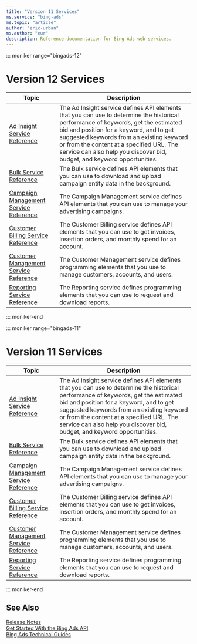 ```yaml
---
title: "Version 11 Services"
ms.service: "bing-ads"
ms.topic: "article"
author: "eric-urban"
ms.author: "eur"
description: Reference documentation for Bing Ads web services.
---
```

::: moniker range="bingads-12"
# Version 12 Services

|Topic|Description|
|---------|---------------|
|[Ad Insight Service Reference](../ad-insight-service/ad-insight-service-reference.md?view=bingads-12)|The Ad Insight service defines API elements that you can use to determine the historical performance of keywords, get the estimated bid and position for a keyword, and to get suggested keywords from an existing keyword or from the content at a specified URL. The service can also help you discover bid, budget, and keyword opportunities.|
|[Bulk Service Reference](../bulk-service/bulk-service-reference.md?view=bingads-12)|The Bulk service defines API elements that you can use to download and upload campaign entity data in the background.|
|[Campaign Management Service Reference](../campaign-management-service/campaign-management-service-reference.md?view=bingads-12)|The Campaign Management service defines API elements that you can use to manage your advertising campaigns.|
|[Customer Billing Service Reference](../customer-billing-service/customer-billing-service-reference.md?view=bingads-12)|The Customer Billing service defines API elements that you can use to get invoices, insertion orders, and monthly spend for an account.|
|[Customer Management Service Reference](../customer-management-service/customer-management-service-reference.md?view=bingads-12)|The Customer Management service defines programming elements that you use to manage customers, accounts, and users.|
|[Reporting Service Reference](../reporting-service/reporting-service-reference.md?view=bingads-12)|The Reporting service defines programming elements that you can use to request and download reports.|

::: moniker-end

::: moniker range="bingads-11"
# Version 11 Services

|Topic|Description|
|---------|---------------|
|[Ad Insight Service Reference](../ad-insight-service/ad-insight-service-reference.md?view=bingads-11)|The Ad Insight service defines API elements that you can use to determine the historical performance of keywords, get the estimated bid and position for a keyword, and to get suggested keywords from an existing keyword or from the content at a specified URL. The service can also help you discover bid, budget, and keyword opportunities.|
|[Bulk Service Reference](../bulk-service/bulk-service-reference.md?view=bingads-11)|The Bulk service defines API elements that you can use to download and upload campaign entity data in the background.|
|[Campaign Management Service Reference](../campaign-management-service/campaign-management-service-reference.md?view=bingads-11)|The Campaign Management service defines API elements that you can use to manage your advertising campaigns.|
|[Customer Billing Service Reference](../customer-billing-service/customer-billing-service-reference.md?view=bingads-11)|The Customer Billing service defines API elements that you can use to get invoices, insertion orders, and monthly spend for an account.|
|[Customer Management Service Reference](../customer-management-service/customer-management-service-reference.md?view=bingads-11)|The Customer Management service defines programming elements that you use to manage customers, accounts, and users.|
|[Reporting Service Reference](../reporting-service/reporting-service-reference.md?view=bingads-11)|The Reporting service defines programming elements that you can use to request and download reports.|

::: moniker-end

## <a name="see-also"></a>See Also
[Release Notes](../guides/release-notes.md)  
[Get Started With the Bing Ads API](../guides/get-started.md)  
[Bing Ads Technical Guides](../guides/technical-guides.md)  
